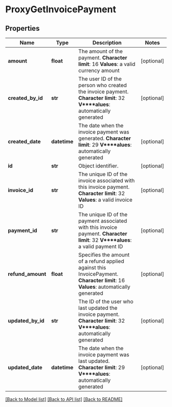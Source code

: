 # ProxyGetInvoicePayment

## Properties
Name | Type | Description | Notes
------------ | ------------- | ------------- | -------------
**amount** | **float** |  The amount of the payment. **Character limit**: 16 **Values**: a valid currency amount  | [optional] 
**created_by_id** | **str** |  The user ID of the person who created the invoice payment. **Character limit**: 32 **V****alues**: automatically generated  | [optional] 
**created_date** | **datetime** |  The date when the invoice payment was generated. **Character limit**: 29 **V****alues**: automatically generated  | [optional] 
**id** | **str** | Object identifier. | [optional] 
**invoice_id** | **str** |  The unique ID of the invoice associated with this invoice payment. **Character limit**: 32 **Values**: a valid invoice ID  | [optional] 
**payment_id** | **str** |  The unique ID of the payment associated with this invoice payment. **Character limit**: 32 **V****alues**: a valid payment ID  | [optional] 
**refund_amount** | **float** | Specifies the amount of a refund applied against this InvoicePayment. **Character limit**: 16 **Values**: automatically generated  | [optional] 
**updated_by_id** | **str** |  The ID of the user who last updated the invoice payment. **Character limit**: 32 **V****alues**: automatically generated  | [optional] 
**updated_date** | **datetime** |  The date when the invoice payment was last updated. **Character limit**: 29 **V****alues**: automatically generated  | [optional] 

[[Back to Model list]](../README.md#documentation-for-models) [[Back to API list]](../README.md#documentation-for-api-endpoints) [[Back to README]](../README.md)

